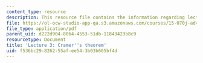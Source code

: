 ```yaml
---
content_type: resource
description: This resource file contains the information regarding lecture 3.
file: https://ol-ocw-studio-app-qa.s3.amazonaws.com/courses/15-070j-advanced-stochastic-processes-fall-2013/f536bc29826255afee543b03b605bf4d_MIT15_070JF13_Lec3.pdf
file_type: application/pdf
parent_uid: d222d904-8064-4553-51db-11843423b8c9
resourcetype: Document
title: 'Lecture 3: Cramer''s theorem'
uid: f536bc29-8262-55af-ee54-3b03b605bf4d
---
```

